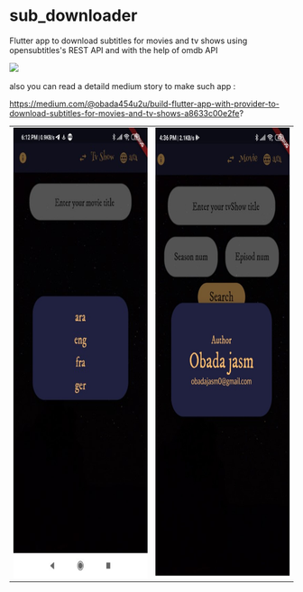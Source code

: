 # sub_downloader


Flutter app to download subtitles for movies and tv shows using opensubtitles's REST API and with the help of omdb API  


<img src="https://media.giphy.com/media/KFOtIFxkeAowwGMfj7/giphy.gif"/>

also you can read a detaild medium story to make such app :

https://medium.com/@obada454u2u/build-flutter-app-with-provider-to-download-subtitles-for-movies-and-tv-shows-a8633c00e2fe?

<table style="width:100%">

  <tr>
    <td>
<img width="600" height="800" src="https://raw.githubusercontent.com/obadajasm/Subtitle-Downloader/master/Screenshot/screenshot.jpg"/>
</td>
    <td>
<img width="600" height="800" src="https://raw.githubusercontent.com/obadajasm/Subtitle-Downloader/master/Screenshot/sh.jpg"/>
</td>
  </tr>
</table>


 

    
    
   
